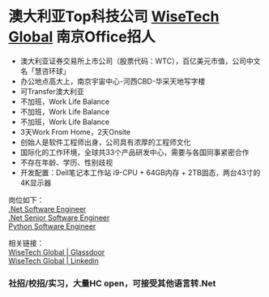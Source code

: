 # 澳大利亚Top科技公司 [WiseTech Global](https://www.wisetechglobal.com) 南京Office招人

- 澳大利亚证券交易所上市公司（股票代码：WTC），百亿美元市值，公司中文名「慧咨环球」
- 办公地点高大上，南京宇宙中心-河西CBD-华采天地写字楼
- 可Transfer澳大利亚
- 不加班，Work Life Balance
- 不加班，Work Life Balance
- 不加班，Work Life Balance
- 3天Work From Home，2天Onsite
- 创始人是软件工程师出身，公司具有浓厚的工程师文化
- 国际化的工作环境，全球共33个产品研发中心，需要与各国同事紧密合作
- 不存在年龄、学历、性别歧视
- 开发配置：Dell笔记本工作站 i9-CPU + 64GB内存 + 2TB固态，两台43寸的4K显示器

岗位如下：  
[.Net Software Engineer](https://www.zhipin.com/job_detail/9eb0336996a5c2741nx82dm_FVJZ.html?securityId=FiGHPVo6wxGdX-E1V9p7W0xhT-OGOIj_QDKKSd7oLywtWM8Tn0yPmAE3ECmaknZ5wi7kqsNrCblmiQQVDgz2Ji4eGJd8fSijUHgL0mNlgWkK)  
[.Net Senior Software Engineer](https://www.zhipin.com/job_detail/a06a079bdca5649a1nx82dm-GFdS.html?securityId=t7_56zztvSNmP-11R8S30rvaiLlQd4IzVASrng1djMJK0nXDasnjzjPZxLb2_4GuNtpdO5b_WQmauNnSb1hLNhrBL0utME4D2LeWN6fKfakf)  
[Python Software Engineer](https://www.zhipin.com/job_detail/61a0063e6da055231nx82d60EFJW.html?securityId=GFb0VikBrKBir-W13u5T6ALi31p_iqoRUMDuUCm-eQOHD52NEWgvtZbD74L1eJSo-a0_Oi9i0JXCO3URH3ew61rePs1WzN9un5Ow2WI19nRD)

相关链接：  
[WiseTech Global | Glassdoor](https://www.glassdoor.com/Overview/Working-at-WiseTech-Global-EI_IE658123.11,26.htm)  
[WiseTech Global | Linkedin](https://www.linkedin.com/company/wisetech)

### 社招/校招/实习，大量HC open，可接受其他语言转.Net
